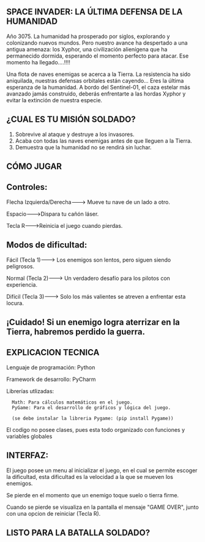 SPACE INVADER: LA ÚLTIMA DEFENSA DE LA HUMANIDAD
---------------------------------------------------------------------------------------------------

Año 3075. La humanidad ha prosperado por siglos, explorando y colonizando nuevos mundos. Pero nuestro avance ha despertado a una antigua amenaza: los Xyphor, una civilización alienígena que ha permanecido dormida, esperando el momento perfecto para atacar. Ese momento ha llegado….!!!!

Una flota de naves enemigas se acerca a la Tierra. La resistencia ha sido aniquilada, nuestras defensas orbitales están cayendo… Eres la última esperanza de la humanidad.
A bordo del Sentinel-01, el caza estelar más avanzado jamás construido, deberás enfrentarte a las hordas Xyphor y evitar la extinción de nuestra especie.

¿CUAL ES TU MISIÓN SOLDADO?
--------------------------
1. Sobrevive al ataque y destruye a los invasores.
2. Acaba con todas las naves enemigas antes de que lleguen a la Tierra.
3. Demuestra que la humanidad no se rendirá sin luchar.

CÓMO JUGAR
------------
Controles:
---
Flecha Izquierda/Derecha---> Mueve tu nave de un lado a otro.

Espacio--->Dispara tu cañón láser.

Tecla R--->Reinicia el juego cuando pierdas.

Modos de dificultad:
---
Fácil (Tecla 1)---> Los enemigos son lentos, pero siguen siendo peligrosos.

Normal (Tecla 2)---> Un verdadero desafío para los pilotos con experiencia.

Difícil (Tecla 3)---> Solo los más valientes se atreven a enfrentar esta locura.

¡Cuidado! Si un enemigo logra aterrizar en la Tierra, habremos perdido la guerra.
-

EXPLICACION TECNICA
-------------------
Lenguaje de programación: Python

Framework de desarrollo: PyCharm

Librerías utlizadas:
      
      Math: Para cálculos matemáticos en el juego.
      PyGame: Para el desarrollo de gráficos y lógica del juego.

      (se debe instalar la libreria Pygame: (pip install Pygame))

El codigo no posee clases, pues esta todo organizado con funciones y variables globales


INTERFAZ:
-------------
El juego posee un menu al inicializar el juego, en el cual se permite escoger la dificultad, esta dificultad es la velocidad a la que se mueven los enemigos.

Se pierde en el momento que un enemigo toque suelo o tierra firme.

Cuando se pierde se visualiza en la pantalla el mensaje "GAME OVER", junto con una opcion de reiniciar (Tecla R).





LISTO PARA LA BATALLA SOLDADO?
-----------------------
    
